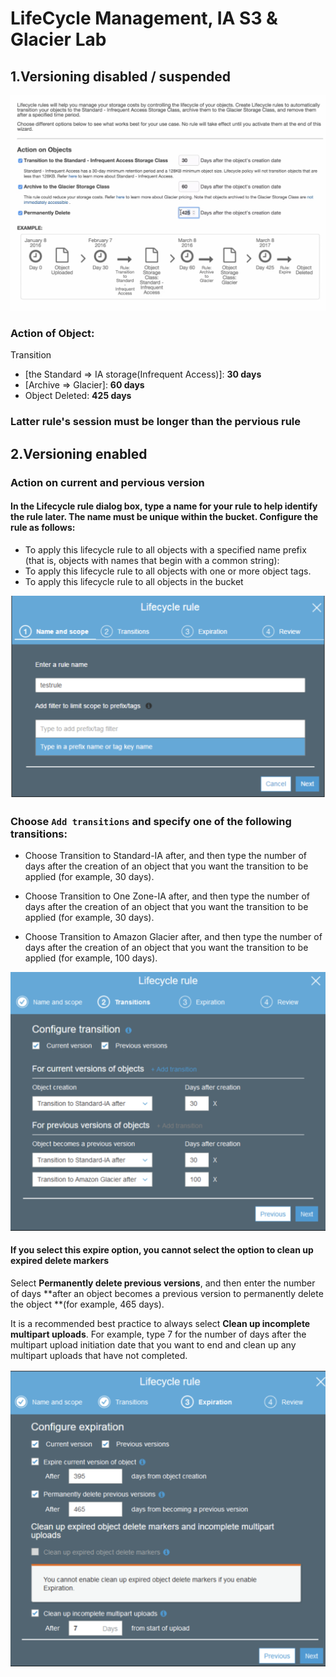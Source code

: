 # LifeCycle Management, IA S3 & Glacier Lab


## 1.Versioning disabled / suspended

![Alt Image Text](images/3_1.jpg "body image")

### Action of Object: 

Transition 

* [the Standard  =>  IA storage(Infrequent Access)]:  **30 days**
* [Archive => Glacier]:  **60 days**
* Object Deleted: **425 days**

### Latter rule's session must be longer than the pervious rule
 

## 2.Versioning enabled 

### Action on current and pervious version

#### In the Lifecycle rule dialog box, type a name for your rule to help identify the rule later. The name must be unique within the bucket. Configure the rule as follows:

* To apply this lifecycle rule to all objects with a specified name prefix (that is, objects with names that begin with a common string):
* To apply this lifecycle rule to all objects with one or more object tags.
* To apply this lifecycle rule to all objects in the bucket

![Alt Image Text](images/3_4.jpg "body image")


### Choose `Add transitions` and specify one of the following transitions:

* Choose Transition to Standard-IA after, and then type the number of days after the creation of an object that you want the transition to be applied (for example, 30 days).

* Choose Transition to One Zone-IA after, and then type the number of days after the creation of an object that you want the transition to be applied (for example, 30 days).

* Choose Transition to Amazon Glacier after, and then type the number of days after the creation of an object that you want the transition to be applied (for example, 100 days).

![Alt Image Text](images/3_2.jpg "body image")

#### If you select this expire option, you cannot select the option to clean up expired delete markers

Select **Permanently delete previous versions**, and then enter the number of days **after an object becomes a previous version to permanently delete the object **(for example, 465 days).

It is a recommended best practice to always select **Clean up incomplete multipart uploads**. For example, type 7 for the number of days after the multipart upload initiation date that you want to end and clean up any multipart uploads that have not completed.

![Alt Image Text](images/3_3.jpg "body image")


